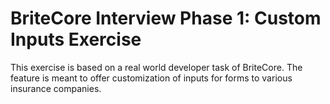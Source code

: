 # BriteCore Interview Phase 1:  Custom Inputs Exercise
This exercise is based on a real world developer task of BriteCore.
The feature is meant to offer customization of inputs for forms to various insurance companies.
